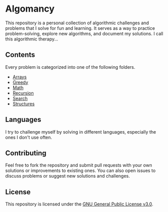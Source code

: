 # Algomancy

This repository is a personal collection of algorithmic challenges and problems that I solve for fun and learning. It serves as a way to practice problem-solving, explore new algorithms, and document my solutions. I call this algorithmic therapy...

## Contents

Every problem is categorized into one of the following folders.

- [Arrays](./arrays/)
- [Greedy](./greedy/)
- [Math](./math/)
- [Recursion](./recursion/)
- [Search](./search/) 
- [Structures](./structures/)

## Languages

I try to challenge myself by solving in different languages, especially the ones I don't use often. 

## Contributing

Feel free to fork the repository and submit pull requests with your own solutions or improvements to existing ones. You can also open issues to discuss problems or suggest new solutions and challenges.

## License

This repository is licensed under the [GNU General Public License v3.0](./LICENSE).